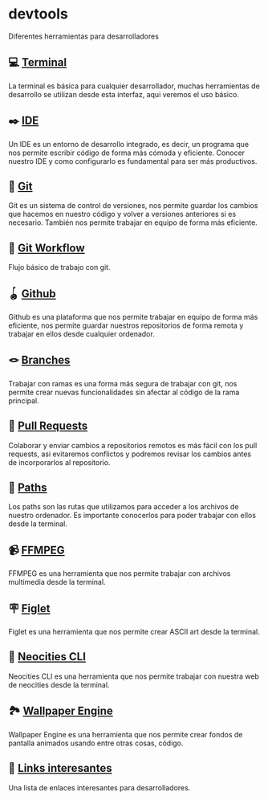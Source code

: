 # devtools

Diferentes herramientas para desarrolladores

## 💻 [Terminal](01_Terminal.md)

La terminal es básica para cualquier desarrollador, muchas herramientas de desarrollo se utilizan desde esta interfaz, aqui veremos el uso básico.

## ✒️ [IDE](02_IDE.md)

Un IDE es un entorno de desarrollo integrado, es decir, un programa que nos permite escribir código de forma más cómoda y eficiente. Conocer nuestro IDE y como configurarlo es fundamental para ser más productivos.

## 🧳 [Git](03_0_Git.md)

Git es un sistema de control de versiones, nos permite guardar los cambios que hacemos en nuestro código y volver a versiones anteriores si es necesario. También nos permite trabajar en equipo de forma más eficiente.

## 🎠 [Git Workflow](03_1_Git_workflow.md)

Flujo básico de trabajo con git.

## 🪀 [Github](04_Github.md)

Github es una plataforma que nos permite trabajar en equipo de forma más eficiente, nos permite guardar nuestros repositorios de forma remota y trabajar en ellos desde cualquier ordenador.

## 🪢 [Branches](10_branches.md)

Trabajar con ramas es una forma más segura de trabajar con git, nos permite crear nuevas funcionalidades sin afectar al código de la rama principal.

## 🧩 [Pull Requests](10_pull_requests.md)

Colaborar y enviar cambios a repositorios remotos es más fácil con los pull requests, asi evitaremos conflictos y podremos revisar los cambios antes de incorporarlos al repositorio.

## 🥌 [Paths](05_paths.md)

Los paths son las rutas que utilizamos para acceder a los archivos de nuestro ordenador. Es importante conocerlos para poder trabajar con ellos desde la terminal.

## 📹 [FFMPEG](06_FFMPEG.md)

FFMPEG es una herramienta que nos permite trabajar con archivos multimedia desde la terminal.

## 🪧 [Figlet](07_figlet.md)

Figlet es una herramienta que nos permite crear ASCII art desde la terminal.

## 🔗 [Neocities CLI](08_neocities_cli.md)

Neocities CLI es una herramienta que nos permite trabajar con nuestra web de neocities desde la terminal.

## 🏞️ [Wallpaper Engine](09_wallpaper_engine.md)

Wallpaper Engine es una herramienta que nos permite crear fondos de pantalla animados usando entre otras cosas, código.

## 👀 [Links interesantes](links_interesantes.md)

Una lista de enlaces interesantes para desarrolladores.
